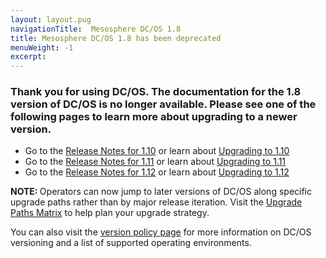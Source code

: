 ```yaml
---
layout: layout.pug
navigationTitle:  Mesosphere DC/OS 1.8
title: Mesosphere DC/OS 1.8 has been deprecated
menuWeight: -1
excerpt:
---
```


### Thank you for using DC/OS. The documentation for the 1.8 version of DC/OS is no longer available. Please see one of the following pages to learn more about upgrading to a newer version.

- Go to the [Release Notes for 1.10](/1.10/release-notes/1.10.0/) or learn about [Upgrading to 1.10](/1.10/installing/production/upgrading/)
- Go to the [Release Notes for 1.11](/1.11/release-notes/1.11.0/) or learn about [Upgrading to 1.11](/1.11/installing/production/upgrading/)
- Go to the [Release Notes for 1.12](/1.12/release-notes/1.12.0) or learn about [Upgrading to 1.12](/1.12/installing/production/upgrading/)

<p class="message--note"><strong>NOTE: </strong> Operators can now jump to later versions of DC/OS along specific upgrade paths rather than by major release iteration. Visit the <a href="/1.12/installing/production/upgrading/#supported-upgrade-paths-matrix">Upgrade Paths Matrix</a> to help plan your upgrade strategy.</p>

You can also visit the [version policy page](/version-policy/) for more information on DC/OS versioning and a list of supported operating environments.
